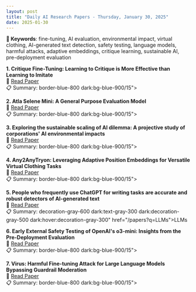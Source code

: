 ```yaml
---
layout: post
title: "Daily AI Research Papers - Thursday, January 30, 2025"
date: 2025-01-30
---
```


**🔑 Keywords**: fine-tuning, AI evaluation, environmental impact, virtual clothing, AI-generated text detection, safety testing, language models, harmful attacks, adaptive embeddings, critique learning, sustainable AI, pre-deployment evaluation

**1. Critique Fine-Tuning: Learning to Critique is More Effective than
  Learning to Imitate**  
🔗 [Read Paper](https://huggingface.co/papers/2501.17703)  
📋 Summary: border-blue-800 dark:bg-blue-900/15">

**2. Atla Selene Mini: A General Purpose Evaluation Model**  
🔗 [Read Paper](https://huggingface.co/papers/2501.17195)  
📋 Summary: border-blue-800 dark:bg-blue-900/15">

**3. Exploring the sustainable scaling of AI dilemma: A projective study of
  corporations' AI environmental impacts**  
🔗 [Read Paper](https://huggingface.co/papers/2501.14334)  
📋 Summary: border-blue-800 dark:bg-blue-900/15">

**4. Any2AnyTryon: Leveraging Adaptive Position Embeddings for Versatile
  Virtual Clothing Tasks**  
🔗 [Read Paper](https://huggingface.co/papers/2501.15891)  
📋 Summary: border-blue-800 dark:bg-blue-900/15">

**5. People who frequently use ChatGPT for writing tasks are accurate and
  robust detectors of AI-generated text**  
🔗 [Read Paper](https://huggingface.co/papers/2501.15654)  
📋 Summary: decoration-gray-600 dark:text-gray-300 dark:decoration-gray-500 dark:hover:decoration-gray-300" href="/papers?q=LLMs">LLMs

**6. Early External Safety Testing of OpenAI's o3-mini: Insights from the
  Pre-Deployment Evaluation**  
🔗 [Read Paper](https://huggingface.co/papers/2501.17749)  
📋 Summary: border-blue-800 dark:bg-blue-900/15">

**7. Virus: Harmful Fine-tuning Attack for Large Language Models Bypassing
  Guardrail Moderation**  
🔗 [Read Paper](https://huggingface.co/papers/2501.17433)  
📋 Summary: border-blue-800 dark:bg-blue-900/15">
